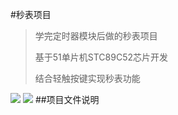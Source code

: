 #秒表项目
>学完定时器模块后做的秒表项目
>
>基于51单片机STC89C52芯片开发
>
>结合轻触按键实现秒表功能
>
>
![](秒表项目/photo/278.jpg)
![](秒表项目/photo/_278.jpg)
##项目文件说明
>
